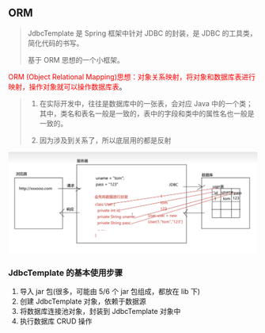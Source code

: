 ## ORM

> JdbcTemplate 是 Spring 框架中针对 JDBC 的封装，是 JDBC 的工具类，简化代码的书写。
>
> 基于 ORM 思想的一个小框架。

<font color=red>ORM (Object Relational Mapping)思想：对象关系映射，将对象和数据库表进行映射，操作对象就可以操作数据库表</font>。

> 1. 在实际开发中，往往是数据库中的一张表，会对应 Java 中的一个类；其中，类名和表名一般是一致的，表中的字段和类中的属性名也一般是一致的。
>
> 2. 因为涉及到关系了，所以底层用的都是反射

![ORM](../images/ORM.jpg)

### JdbcTemplate 的基本使用步骤

1. 导入 jar 包(很多，可能由 5/6 个 jar 包组成，都放在 lib 下)
2. 创建 JdbcTemplate 对象，依赖于数据源
3. 将数据库连接池对象，封装到 JdbcTemplate 对象中
4. 执行数据库 CRUD 操作
